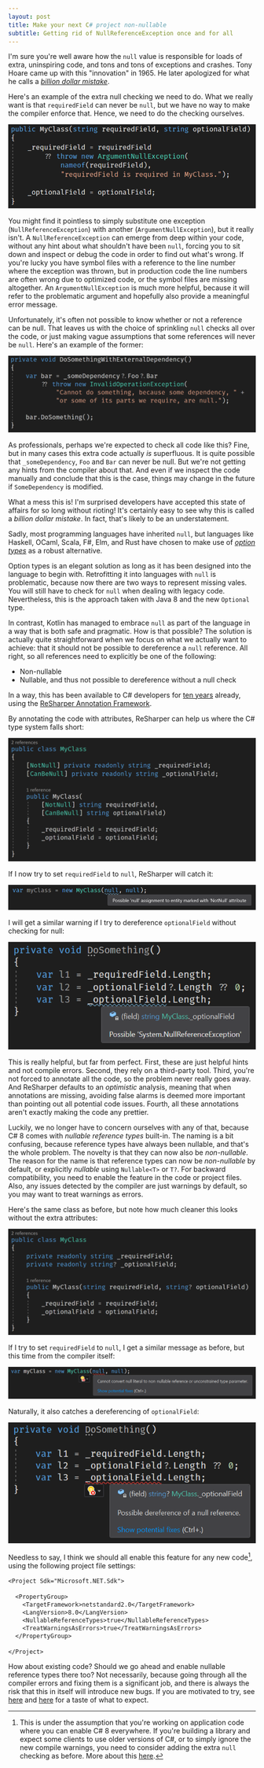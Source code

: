 ```yaml
---
layout: post
title: Make your next C# project non-nullable
subtitle: Getting rid of NullReferenceException once and for all
---
```


I'm sure you're well aware how the `null` value is responsible for loads of extra, uninspiring code, and tons and tons of exceptions and crashes. Tony Hoare came up with this "innovation" in 1965. He later apologized for what he calls a [_billion dollar mistake_](https://en.wikipedia.org/wiki/Null_pointer#History). 

Here's an example of the extra null checking we need to do. What we really want is that `requiredField` can never be `null`, but we have no way to make the compiler enforce that. Hence, we need to do the checking ourselves.

![](https://github.com/torhovland/torhovland.github.io/raw/master/img/non-nullable/legacy-myclass.png)

You might find it pointless to simply substitute one exception (`NullReferenceException`) with another (`ArgumentNullException`), but it really isn't. A `NullReferenceException` can emerge from deep within your code, without any hint about what shouldn't have been `null`, forcing you to sit down and inspect or debug the code in order to find out what's wrong. If you're lucky you have symbol files with a reference to the line number where the exception was thrown, but in production code the line numbers are often wrong due to optimized code, or the symbol files are missing altogether. An `ArgumentNullException` is much more helpful, because it will refer to the problematic argument and hopefully also provide a meaningful error message.

Unfortunately, it's often not possible to know whether or not a reference can be null. That leaves us with the choice of sprinkling `null` checks all over the code, or just making vague assumptions that some references will never be `null`. Here's an example of the former: 

![](https://github.com/torhovland/torhovland.github.io/raw/master/img/non-nullable/excessive-null-checking.png)

As professionals, perhaps we're expected to check all code like this? Fine, but in many cases this extra code actually _is_ superfluous. It is quite possible that `_someDependency`, `Foo` and `Bar` can never be null. But we're not getting any hints from the compiler about that. And even if we inspect the code manually and conclude that this is the case, things may change in the future if `SomeDependency` is modified.

What a mess this is! I'm surprised developers have accepted this state of affairs for so long without rioting! It's certainly easy to see why this is called a _billion dollar mistake_. In fact, that's likely to be an understatement.

Sadly, most programming languages have inherited `null`, but languages like Haskell, OCaml, Scala, F#, Elm, and Rust have chosen to make use of [_option types_](https://en.wikipedia.org/wiki/Option_type) as a robust alternative. 

Option types is an elegant solution as long as it has been designed into the language to begin with. Retrofitting it into languages with `null` is problematic, because now there are two ways to represent missing vales. You will still have to check for `null` when dealing with legacy code. Nevertheless, this is the approach taken with Java 8 and the new `Optional` type.

In contrast, Kotlin has managed to embrace `null` as part of the language in a way that is both safe and pragmatic. How is that possible? The solution is actually quite straightforward when we focus on what we actually want to achieve: that it should not be possible to dereference a `null` reference. All right, so all references need to explicitly be one of the following:

- Non-nullable
- Nullable, and thus not possible to dereference without a null check

In a way, this has been available to C# developers for [ten years](https://blogs.msmvps.com/peterritchie/2008/07/21/working-with-resharper-s-external-annotation-xml-files/) already, using the [ReSharper Annotation Framework](https://www.jetbrains.com/resharper/features/code_analysis.html). 

By annotating the code with attributes, ReSharper can help us where the C# type system falls short:

![](https://github.com/torhovland/torhovland.github.io/raw/master/img/non-nullable/resharper-myclass.png)

If I now try to set `requiredField` to `null`, ReSharper will catch it:

![](https://github.com/torhovland/torhovland.github.io/raw/master/img/non-nullable/resharper-required-not-null.png)

I will get a similar warning if I try to dereference `optionalField` without checking for null:

![](https://github.com/torhovland/torhovland.github.io/raw/master/img/non-nullable/resharper-null-reference.png)

This is really helpful, but far from perfect. First, these are just helpful hints and not compile errors. Second, they rely on a third-party tool.  Third, you're not forced to annotate all the code, so the problem never really goes away. And ReSharper defaults to an _optimistic_ analysis, meaning that when annotations are missing, avoiding false alarms is deemed more important than pointing out all potential code issues. Fourth, all these annotations aren't exactly making the code any prettier.

Luckily, we no longer have to concern ourselves with any of that, because C# 8 comes with _nullable reference types_ built-in. The naming is a bit confusing, because reference types have always been nullable, and that's the whole problem. The novelty is that they can now also be _non-nullable_. The reason for the name is that reference types can now be _non-nullable_ by default, or explicitly _nullable_ using `Nullable<T>` or `T?`. For backward compatibility, you need to enable the feature in the code or project files. Also, any issues detected by the compiler are just warnings by default, so you may want to treat warnings as errors.

Here's the same class as before, but note how much cleaner this looks without the extra attributes:

![](https://github.com/torhovland/torhovland.github.io/raw/master/img/non-nullable/csharp-myclass.png)

If I try to set `requiredField` to `null`, I get a similar message as before, but this time from the compiler itself:

![](https://github.com/torhovland/torhovland.github.io/raw/master/img/non-nullable/csharp-required-not-null.png)

Naturally, it also catches a dereferencing of `optionalField`:

![](https://github.com/torhovland/torhovland.github.io/raw/master/img/non-nullable/csharp-null-reference.png)

Needless to say, I think we should all enable this feature for any new code[^interop], using the following project file settings:

```
<Project Sdk="Microsoft.NET.Sdk">

  <PropertyGroup>
    <TargetFramework>netstandard2.0</TargetFramework>
    <LangVersion>8.0</LangVersion>
    <NullableReferenceTypes>true</NullableReferenceTypes>
    <TreatWarningsAsErrors>true</TreatWarningsAsErrors>
  </PropertyGroup>

</Project>
```

How about existing code? Should we go ahead and enable nullable reference types there too? Not necessarily, because going through all the compiler errors and fixing them is a significant job, and there is always the risk that this in itself will introduce new bugs. If you are motivated to try, see [here](https://praeclarum.org/2018/12/17/nullable-reference-types.html) and [here](https://codeblog.jonskeet.uk/2018/04/21/first-steps-with-nullable-reference-types/) for a taste of what to expect.

[^interop]: This is under the assumption that you're working on application code where you can enable C# 8 everywhere. If you're building a library and expect some clients to use older versions of C#, or to simply ignore the new compile warnings, you need to consider adding the extra `null` checking as before. More about this [here](https://csharp.christiannagel.com/2018/06/20/nonnullablereferencetypes/).
